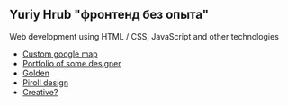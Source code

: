 Yuriy Hrub "фронтенд без опыта"
-----------------------------
Web development using HTML / CSS, JavaScript and other technologies

<ul>
  <li><a href="https://yuriyhrub.github.io/gmap/index.html">Custom google map</a></li>
  <li><a href="https://yuriyhrub.github.io/designer_portfolio/index.html">Portfolio of some designer</a></li> 
  <li><a href="https://yuriyhrub.github.io/gold/index.html">Golden</a></li>
  <li><a href="https://yuriyhrub.github.io/piroll/index.html">Piroll design</a></li>
  <li><a href="https://yuriyhrub.github.io/creatives/index.html">Creative?</a></li>
</ul>
